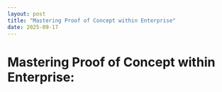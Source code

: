 ```yaml
---
layout: post
title: "Mastering Proof of Concept within Enterprise"
date: 2025-09-17
---
```


# Mastering Proof of Concept within Enterprise:
